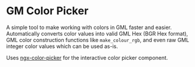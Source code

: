 # GM Color Picker

A simple tool to make working with colors in GML faster and easier. Automatically converts color values into valid GML Hex (BGR Hex format), GML color construction functions like `make_colour_rgb`, and even raw GML integer color values which can be used as-is.

Uses [ngx-color-picker](https://github.com/zefoy/ngx-color-picker) for the interactive color picker component.
